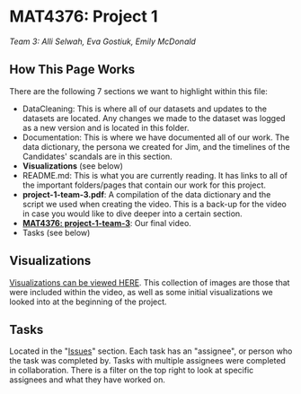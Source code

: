 # MAT4376: Project 1

*Team 3: Alli Selwah, Eva Gostiuk, Emily McDonald*

## How This Page Works

There are the following 7 sections we want to highlight within this file: 

  * DataCleaning: This is where all of our datasets and updates to the datasets are located. Any changes we made to the dataset was logged as a new version and is located in this folder. 
  * Documentation: This is where we have documented all of our work. The data dictionary, the persona we created for Jim, and the timelines of the Candidates' scandals are in this section.  
  * **Visualizations** (see below)
  * README.md: This is what you are currently reading. It has links to all of the important folders/pages that contain our work for this project.
  * **project-1-team-3.pdf**: A compilation of the data dictionary and the script we used when creating the video. This is a back-up for the video in case you would like to dive deeper into a certain section. 
  * **[MAT4376: project-1-team-3](https://www.youtube.com/watch?v=JOZwOtblS_E)**: Our final video. 
  * Tasks (see below)

## Visualizations
[Visualizations can be viewed HERE](Visualizations/README.md). This collection of images are those that were included within the video, as well as some initial visualizations we looked into at the beginning of the project. 

## Tasks

Located in the "[Issues](https://github.com/EvaGostiuk/MAT4376/issues)" section. Each task has an "assignee", or person who the task was completed by. Tasks with multiple assignees were completed in collaboration. There is a filter on the top right to look at specific assignees and what they have worked on. 
